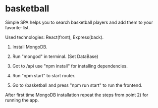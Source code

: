 # basketball

Simple SPA helps you to search basketball players and add them to your favorite-list. 

Used technologies: React(front), Express(back). 

1) Install MongoDB. 

2) Run "mongod" in terminal. (Set DataBase)

3) Got to /api use "npm install" for installing dependencies.

4) Run "npm start" to start router. 

5) Go to /basketball and press "npm run start" to run the frontend. 


After first time MongoDB installation repeat the steps from point 2) for running the app.
 